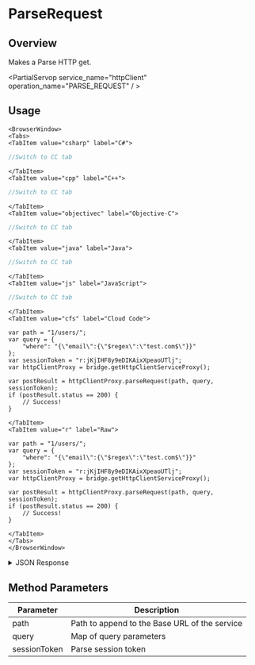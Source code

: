 # ParseRequest
## Overview
Makes a Parse HTTP get.

<PartialServop service_name="httpClient" operation_name="PARSE_REQUEST" / >

## Usage

```mdx-code-block
<BrowserWindow>
<Tabs>
<TabItem value="csharp" label="C#">
```

```csharp
//Switch to CC tab
```

```mdx-code-block
</TabItem>
<TabItem value="cpp" label="C++">
```

```cpp
//Switch to CC tab
```

```mdx-code-block
</TabItem>
<TabItem value="objectivec" label="Objective-C">
```

```objectivec
//Switch to CC tab
```

```mdx-code-block
</TabItem>
<TabItem value="java" label="Java">
```

```java
//Switch to CC tab
```

```mdx-code-block
</TabItem>
<TabItem value="js" label="JavaScript">
```

```javascript
//Switch to CC tab
```

```mdx-code-block
</TabItem>
<TabItem value="cfs" label="Cloud Code">
```

```cfscript
var path = "1/users/";
var query = {
    "where": "{\"email\":{\"$regex\":\"test.com$\"}}"
};
var sessionToken = "r:jKjIHF8y9eDIKAixXpeaoUTlj";
var httpClientProxy = bridge.getHttpClientServiceProxy();

var postResult = httpClientProxy.parseRequest(path, query, sessionToken);
if (postResult.status == 200) {
    // Success!
}
```

```mdx-code-block
</TabItem>
<TabItem value="r" label="Raw">
```

```cfscript
var path = "1/users/";
var query = {
    "where": "{\"email\":{\"$regex\":\"test.com$\"}}"
};
var sessionToken = "r:jKjIHF8y9eDIKAixXpeaoUTlj";
var httpClientProxy = bridge.getHttpClientServiceProxy();

var postResult = httpClientProxy.parseRequest(path, query, sessionToken);
if (postResult.status == 200) {
    // Success!
}
```

```mdx-code-block
</TabItem>
</Tabs>
</BrowserWindow>
```

<details>
<summary>JSON Response</summary>

```json
{
    "status": 200,
    "data": {
        "statusCode": 200,
        "json": {
            "key": "value"
        }
    }
}
```
</details>

## Method Parameters
Parameter | Description
--------- | -----------
path | Path to append to the Base URL of the service
query | Map of query parameters
sessionToken | Parse session token


